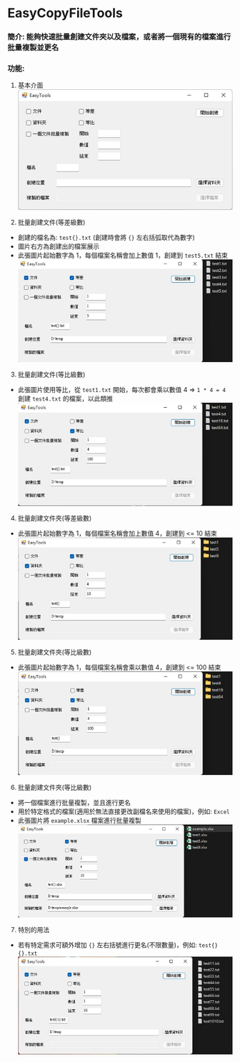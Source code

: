 # EasyCopyFileTools
### 簡介: 能夠快速批量創建文件夾以及檔案，或者將一個現有的檔案進行批量複製並更名
### 功能:
1. 基本介面<br>
![image1](https://github.com/Johnsonnnn/EasyCopyFileTools/blob/main/Images/1.jpg)

2. 批量創建文件(等差級數)
* 創建的檔名為: `test{}.txt` (創建時會將 `{}` 左右括弧取代為數字)
* 圖片右方為創建出的檔案展示
* 此張圖片起始數字為 1，每個檔案名稱會加上數值 1，創建到 `test5.txt` 結束<br>
![image2](https://github.com/Johnsonnnn/EasyCopyFileTools/blob/main/Images/2.jpg)

3. 批量創建文件(等比級數)
* 此張圖片使用等比，從 `test1.txt` 開始，每次都會乘以數值 4 => `1 * 4 = 4` 創建 `test4.txt` 的檔案，以此類推<br>
![image3](https://github.com/Johnsonnnn/EasyCopyFileTools/blob/main/Images/3.jpg)

4. 批量創建文件夾(等差級數)
* 此張圖片起始數字為 1，每個檔案名稱會加上數值 4，創建到 <= 10 結束<br>
![image4](https://github.com/Johnsonnnn/EasyCopyFileTools/blob/main/Images/4.jpg)

5. 批量創建文件夾(等比級數)
* 此張圖片起始數字為 1，每個檔案名稱會乘以數值 4，創建到 <= 100 結束<br>
![image5](https://github.com/Johnsonnnn/EasyCopyFileTools/blob/main/Images/5.jpg)

6. 批量創建文件夾(等比級數)
* 將一個檔案進行批量複製，並且進行更名
* 用於特定格式的檔案(適用於無法直接更改副檔名來使用的檔案)，例如: `Excel`
* 此張圖片將 `example.xlsx` 檔案進行批量複製<br>
![image6](https://github.com/Johnsonnnn/EasyCopyFileTools/blob/main/Images/6.jpg)
7. 特別的用法
* 若有特定需求可額外增加 `{}` 左右括號進行更名(不限數量)，例如: `test{}{}.txt` <br>
![image7](https://github.com/Johnsonnnn/EasyCopyFileTools/blob/main/Images/7.jpg)
